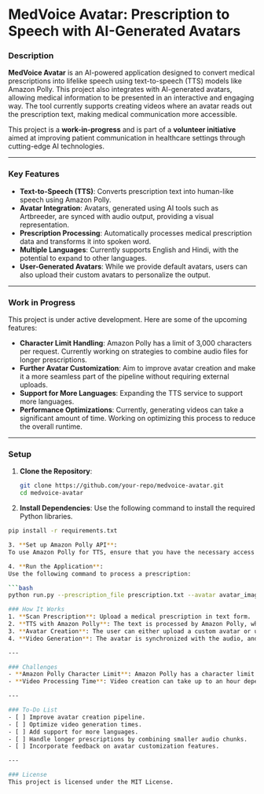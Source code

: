 # MedVoice Avatar: Prescription to Speech with AI-Generated Avatars

### Description

**MedVoice Avatar** is an AI-powered application designed to convert medical prescriptions into lifelike speech using text-to-speech (TTS) models like Amazon Polly. This project also integrates with AI-generated avatars, allowing medical information to be presented in an interactive and engaging way. The tool currently supports creating videos where an avatar reads out the prescription text, making medical communication more accessible.

This project is a **work-in-progress** and is part of a **volunteer initiative** aimed at improving patient communication in healthcare settings through cutting-edge AI technologies.

---

### Key Features
- **Text-to-Speech (TTS)**: Converts prescription text into human-like speech using Amazon Polly.
- **Avatar Integration**: Avatars, generated using AI tools such as Artbreeder, are synced with audio output, providing a visual representation.
- **Prescription Processing**: Automatically processes medical prescription data and transforms it into spoken word.
- **Multiple Languages**: Currently supports English and Hindi, with the potential to expand to other languages.
- **User-Generated Avatars**: While we provide default avatars, users can also upload their custom avatars to personalize the output.

---

### Work in Progress
This project is under active development. Here are some of the upcoming features:
- **Character Limit Handling**: Amazon Polly has a limit of 3,000 characters per request. Currently working on strategies to combine audio files for longer prescriptions.
- **Further Avatar Customization**: Aim to improve avatar creation and make it a more seamless part of the pipeline without requiring external uploads.
- **Support for More Languages**: Expanding the TTS service to support more languages.
- **Performance Optimizations**: Currently, generating videos can take a significant amount of time. Working on optimizing this process to reduce the overall runtime.

---

### Setup

1. **Clone the Repository**:
   ```bash
   git clone https://github.com/your-repo/medvoice-avatar.git
   cd medvoice-avatar
   
2. **Install Dependencies**:
   Use the following command to install the required Python libraries.

  ```bash
  pip install -r requirements.txt

3. **Set up Amazon Polly API**:
  To use Amazon Polly for TTS, ensure that you have the necessary access credentials. You can follow Amazon Polly’s setup guide [here](https://docs.aws.amazon.com/polly/).

4. **Run the Application**:
  Use the following command to process a prescription:

  ```bash
  python run.py --prescription_file prescription.txt --avatar avatar_image.jpeg

### How It Works
1. **Scan Prescription**: Upload a medical prescription in text form.
2. **TTS with Amazon Polly**: The text is processed by Amazon Polly, which converts the prescription text into speech.
3. **Avatar Creation**: The user can either upload a custom avatar or use a default AI-generated avatar.
4. **Video Generation**: The avatar is synchronized with the audio, and a video is generated showing the avatar reading out the prescription.

---

### Challenges
- **Amazon Polly Character Limit**: Amazon Polly has a character limit of 3,000 characters per request. To handle longer texts, we are working on splitting the text into chunks and combining the audio into one output.
- **Video Processing Time**: Video creation can take up to an hour depending on the avatar and audio length. Future updates will optimize this.

---

### To-Do List
- [ ] Improve avatar creation pipeline.
- [ ] Optimize video generation times.
- [ ] Add support for more languages.
- [ ] Handle longer prescriptions by combining smaller audio chunks.
- [ ] Incorporate feedback on avatar customization features.

---

### License
This project is licensed under the MIT License.

